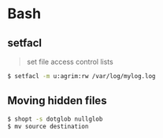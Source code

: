 # Bash

## setfacl

> set file access control lists

```bash
$ setfacl -m u:agrim:rw /var/log/mylog.log
```

## Moving hidden files

```bash
$ shopt -s dotglob nullglob
$ mv source destination
```